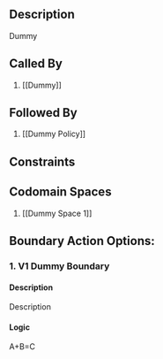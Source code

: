 ## Description

Dummy
## Called By
1. [[Dummy]]

## Followed By
1. [[Dummy Policy]]

## Constraints
## Codomain Spaces
1. [[Dummy Space 1]]

## Boundary Action Options:
### 1. V1 Dummy Boundary
#### Description
Description
#### Logic
A+B=C

